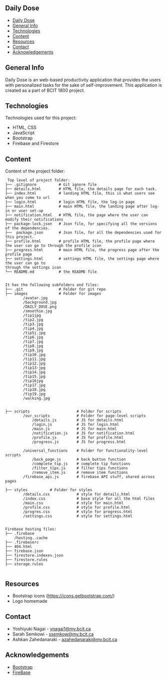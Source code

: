 ## Daily Dose

- [Daily Dose](#daily-dose)
- [General Info](#general-info)
- [Technologies](#technologies)
- [Content](#content)
- [Resources](#resources)
- [Contact](#contact)
- [Acknowledgements](#acknowledgements)

## General Info
Daily Dose is an web-based productivity application that provides the users with personalized tasks for the sake of self-improvement. This application is created as a part of BCIT 1800 project. 
	
## Technologies
Technologies used for this project:
* HTML, CSS
* JavaScript
* Bootstrap
* Firebase and Firestore 
	
## Content
Content of the project folder:

```
 Top level of project folder: 
├── .gitignore          # Git ignore file
├── details.html        # HTML file, the details page for each task. 
├── index.html          # landing HTML file, this is what users see when you come to url
├── login.html          # login HTML file, the log-in page
├── main.html           # main HTML file, the landing page after log-in or user set-up
├── notification.html   # HTML file, the page where the user can modify their notifications 
├── package-lock.json   # Json file, for specifying all the versions of the dependencies.
├──  package.json       # Json file, for all the dependencies used for this project.
├── profile.html        # profile HTML file, the profile page where the user can go to through the profile icon
├── progress.html       # main HTML file, the progress page after the profile page
├── settings.html       # settings HTML file, the settings page where the user can go to 
through the settings icon
└── README.md           # the README file


It has the following subfolders and files:
├── .git                # Folder for git repo
├── images              # Folder for images
        /avatar.jpg
        /background.jpg
        /DAILY_DOSE.png
        /smoothie.jpg
        /tip1jpg
        /tip2.jpg
        /tip3.jpg
        /tip4.jpg
        /tip5j.jpg
        /tip6.jpg
        /tip7.jpg
        /tip8.jpg
        /tip9.jpg
        /tip10.jpg
        /tip11.jpg
        /tip12.jpg
        /tip13-jpg
        /tip14.jpg
        /tip15.jpg
        /tip16jpg
        /tip17.jpg
        /tip18.jpg
        /tip19.jpg
        /walking.jpg

        
├── scripts                     # Folder for scripts
        /our_scripts            # Folder for page-level scripts
            /details.js         # JS for details.html
            /login.js           # JS for login.html
            /main.js            # JS for main.html
            /notification.js    # JS for notification.html
            /profile.js         # JS for profile.html
            /progress.js        # JS for progress.html

        /universal_functions    # Folder for functionality-level scripts
            /back_page.js       # back button function
            /complete_tip.js    # complete tip functions 
            /filter_tips.js     # filter tips functions
            /remove_item.js     # remove item functions
        /firebase_api.js        # firebase API stuff, shared across pages

├── styles          # Folder for styles
        /details.css		    # style for details.html
        /index.css		        # base style for all the html files
        /main.css		        # style for main.html
        /profile.css		    # style for profile.html
        /progres.css		    # style for progress.html
        /settings.css		    # style for settings.html


Firebase hosting files: 
├── .firebase
	/hosting..cache
├── .firebaserc
├── 404.html
├── firebase.json
├── firestore.indexes.json
├── firestore.rules
├── storage.rules


```


## Resources
- Bootstrap icons (https://icons.getbootstrap.com/)
- Logo homemade

## Contact 
* Yoshiyuki Nagai - ynagai1@my.bcit.ca 
* Sarah Semkowi - ssemkow@my.bcit.ca 
* Ashkan Zahedanaraki - azahedanaraki@my.bcit.ca 

## Acknowledgements 
* <a href="https://getbootstrap.com/">Bootstrap</a>
* <a href="https://firebase.google.com/">FireBase</a>
